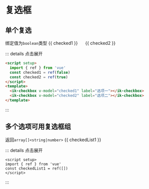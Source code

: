 # 复选框

## 单个复选
绑定值为`boolean`类型
<ik-checkbox v-model="checked1" label="选项一"></ik-checkbox>
<ik-checkbox v-model="checked2" label="选项二"></ik-checkbox>
<span>{{ checked1 }}</span>
<span style="margin-left:20px;">{{ checked2 }}</span>

::: details 点击展开
```html
<script setup>
  import { ref } from 'vue'
  const checked1 = ref(false)
  const checked2 = ref(true)
</script>
<template>
  <ik-checkbox v-model="checked1" label="选项一"></ik-checkbox>
  <ik-checkbox v-model="checked2" label="选项二"></ik-checkbox>
</template>
```
:::


## 多个选项可用复选框组
返回`array[]<string|number>`
<ik-checkbox-group v-model="checkedList1">
  <ik-checkbox label="选项一"></ik-checkbox>
  <ik-checkbox label="选项二"></ik-checkbox>
</ik-checkbox-group>
<span>{{ checkedList1 }}</span>

::: details 点击展开
```vue
<script setup>
import { ref } from 'vue'
const checkedList1 = ref([])
</script>
```
:::


<script setup>
import { ref } from 'vue'
const checked1 = ref(false)
const checked2 = ref(true)
const checkedList1 = ref([])
</script>